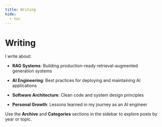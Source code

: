 ```yaml
---
title: Writing
hide:
  - toc
---
```


# Writing


I write about:


- **RAG Systems**: Building production-ready retrieval-augmented generation systems


- **AI Engineering**: Best practices for deploying and maintaining AI applications


- **Software Architecture**: Clean code and system design principles


- **Personal Growth**: Lessons learned in my journey as an AI engineer

Use the **Archive** and **Categories** sections in the sidebar to explore posts by year or topic.